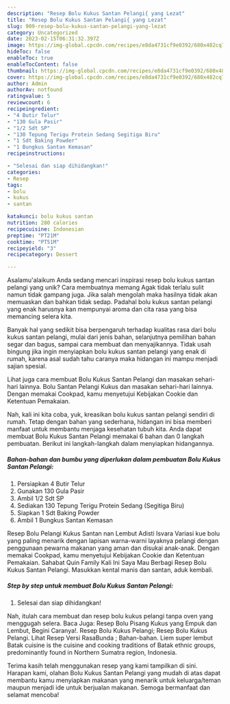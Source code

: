 ```yaml
---
description: "Resep Bolu Kukus Santan Pelangi{ yang Lezat"
title: "Resep Bolu Kukus Santan Pelangi{ yang Lezat"
slug: 909-resep-bolu-kukus-santan-pelangi-yang-lezat
category: Uncategorized
date: 2023-02-15T06:31:32.397Z
image: https://img-global.cpcdn.com/recipes/e8da4731cf9e0392/680x482cq70/bolu-kukus-santan-pelangi-foto-resep-utama.jpg
hideToc: false
enableToc: true
enableTocContent: false
thumbnail: https://img-global.cpcdn.com/recipes/e8da4731cf9e0392/680x482cq70/bolu-kukus-santan-pelangi-foto-resep-utama.jpg
cover: https://img-global.cpcdn.com/recipes/e8da4731cf9e0392/680x482cq70/bolu-kukus-santan-pelangi-foto-resep-utama.jpg
author: Admin
authorAv: notfound
ratingvalue: 5
reviewcount: 6
recipeingredient:
- "4 Butir Telur"
- "130 Gula Pasir"
- "1/2 Sdt SP"
- "130 Tepung Terigu Protein Sedang Segitiga Biru"
- "1 Sdt Baking Powder"
- "1 Bungkus Santan Kemasan"
recipeinstructions:

- "Selesai dan siap dihidangkan!"
categories:
- Resep
tags:
- bolu
- kukus
- santan

katakunci: bolu kukus santan 
nutrition: 280 calories
recipecuisine: Indonesian
preptime: "PT21M"
cooktime: "PT51M"
recipeyield: "3"
recipecategory: Dessert

---
```



Asalamu'alaikum Anda sedang mencari inspirasi resep bolu kukus santan pelangi yang unik? Cara membuatnya memang Agak tidak terlalu sulit namun tidak gampang juga. Jika salah mengolah maka hasilnya tidak akan memuaskan dan bahkan tidak sedap. Padahal bolu kukus santan pelangi yang enak harusnya kan mempunyai aroma dan cita rasa yang bisa memancing selera kita.


Banyak hal yang sedikit bisa berpengaruh terhadap kualitas rasa dari bolu kukus santan pelangi, mulai dari jenis bahan, selanjutnya pemilihan bahan segar dan bagus, sampai cara membuat dan menyajikannya. Tidak usah bingung jika ingin menyiapkan bolu kukus santan pelangi yang enak di rumah, karena asal sudah tahu caranya maka hidangan ini mampu menjadi sajian spesial.

Lihat juga cara membuat Bolu Kukus Santan Pelangi dan masakan sehari-hari lainnya. Bolu Santan Pelangi Kukus dan masakan sehari-hari lainnya. Dengan memakai Cookpad, kamu menyetujui Kebijakan Cookie dan Ketentuan Pemakaian.


Nah, kali ini kita coba, yuk, kreasikan bolu kukus santan pelangi sendiri di rumah. Tetap dengan bahan yang sederhana, hidangan ini bisa memberi manfaat untuk membantu menjaga kesehatan tubuh kita. Anda dapat membuat Bolu Kukus Santan Pelangi memakai 6 bahan dan 0 langkah pembuatan. Berikut ini langkah-langkah dalam menyiapkan hidangannya.

<!--inarticleads1-->

##### Bahan-bahan dan bumbu yang diperlukan dalam pembuatan Bolu Kukus Santan Pelangi:

1. Persiapkan 4 Butir Telur
1. Gunakan 130 Gula Pasir
1. Ambil 1/2 Sdt SP
1. Sediakan 130 Tepung Terigu Protein Sedang (Segitiga Biru)
1. Siapkan 1 Sdt Baking Powder
1. Ambil 1 Bungkus Santan Kemasan


Resep Bolu Pelangi Kukus Santan nan Lembut Adisti Isvara Variasi kue bolu yang paling menarik dengan lapisan warna-warni layaknya pelangi dengan penggunaan pewarna makanan yang aman dan disukai anak-anak. Dengan memakai Cookpad, kamu menyetujui Kebijakan Cookie dan Ketentuan Pemakaian. Sahabat Quin Family Kali Ini Saya Mau Berbagi Resep Bolu Kukus Santan Pelangi. Masukkan kental manis dan santan, aduk kembali. 

<!--inarticleads2-->

##### Step by step untuk membuat Bolu Kukus Santan Pelangi:


1. Selesai dan siap dihidangkan!

Nah, itulah cara membuat dan resep bolu kukus pelangi tanpa oven yang menggugah selera. Baca Juga: Resep Bolu Pisang Kukus yang Empuk dan Lembut, Begini Caranya!. Resep Bolu Kukus Pelangi; Resep Bolu Kukus Pelangi. Lihat Resep Versi RasaBunda ; Bahan-bahan. Liem super lembut Batak cuisine is the cuisine and cooking traditions of Batak ethnic groups, predominantly found in Northern Sumatra region, Indonesia. 

Terima kasih telah menggunakan resep yang kami tampilkan di sini. Harapan kami, olahan Bolu Kukus Santan Pelangi yang mudah di atas dapat membantu kamu menyiapkan makanan yang menarik untuk keluarga/teman maupun menjadi ide untuk berjualan makanan. Semoga bermanfaat dan selamat mencoba!
